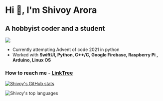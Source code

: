 # Hi 👋, I'm Shivoy Arora

## A hobbyist coder and a student

![](https://komarev.com/ghpvc/?username=arorashivoy&color=blue)

* Currently attempting Advent of code 2021 in python
* Worked with **SwiftUI, Python, C++/C, Google Firebase, Raspberry Pi , Arduino, Linux OS**

### How to reach me - [LinkTree](https://linktr.ee/allaboutshivoy)


[![Shivoy's GitHub stats](https://github-readme-stats.vercel.app/api?username=arorashivoy&hide=contribs,prs)](https://github.com/anuraghazra/github-readme-stats)

![Shivoy's top languages](https://github-readme-stats.vercel.app/api/top-langs/?username=arorashivoy&layout=compact&show_icons=true)
